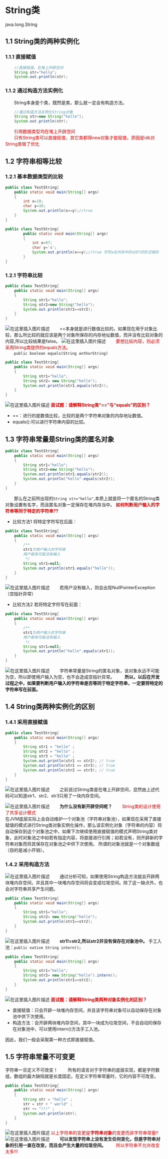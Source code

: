 
# String类
java.long.String 
## 1.1 String类的两种实例化
### 1.1.1 直接赋值
```java
	//直接赋值，在堆上开辟空间
	String str="hello";
	System.out.println(str);
```
### 1.1.2 通过构造方法实例化
&emsp;&emsp;String本身是个类，既然是类，那么就一定会有构造方法。
```java
	//通过构造方法实例化String对象
	String str=new String("hello");
	System.out.println(str);
```
&emsp;&emsp;<font color="#dd0000">引用数据类型均在堆上开辟空间</font><br /> &emsp;&emsp;<font color="#dd0000">只有String类可以直接赋值，其它类都得new对象才能赋值，原因是idk对String类做了优化</font><br /> 
## 1.2 字符串相等比较
### 1.2.1 基本数据类型的比较
```java
public class TestString{
	public static void main(String[] args)
	{
		int x=10;
		char y=10;
		System.out.println(x==y);//true
	}
}
```
```java
public class TestString{
		public static void main(String[] args)
		{
			int x=97;
			char y='a';
			System.out.println(x==y);//true 字符a在内存中的以97的形式储存
		}
}
```
### 1.2.1 字符串比较
```java
public class TestString{
	public static void main(String[] args)
	{
		String str1="hello";
		String str2=new String("hello");
		System.out.println(str1==str2);
	}
}
```
![在这里插入图片描述](https://img-blog.csdnimg.cn/20181029155537273.png?x-oss-process=image/watermark,type_ZmFuZ3poZW5naGVpdGk,shadow_10,text_aHR0cHM6Ly9ibG9nLmNzZG4ubmV0L3poYW9fbWlhbw==,size_27,color_FFFFFF,t_70)
&emsp;&emsp;==本身就是进行数值比较的，如果现在用于对象比较，那么所比较的就应该是两个对象所保存的内存地址数值，而并没有比较对象的内容,所以比较结果是false。
![在这里插入图片描述](https://img-blog.csdnimg.cn/20181029155640790.png?x-oss-process=image/watermark,type_ZmFuZ3poZW5naGVpdGk,shadow_10,text_aHR0cHM6Ly9ibG9nLmNzZG4ubmV0L3poYW9fbWlhbw==,size_27,color_FFFFFF,t_70)
&emsp;&emsp;<font color="#dd0000">要想比较内容，则必须采用String类提供的equals方法。</font><br /> 
&emsp;&emsp;`public boolean equals(String anthorString)`
```java
public class TestString{
    public static void main(String[] args)
    {
        String str1="hello";
        String str2= new String("hello");
        System.out.println(str1.equals(str2));
    }
}
```
![在这里插入图片描述](https://img-blog.csdnimg.cn/2018102915593495.png?x-oss-process=image/watermark,type_ZmFuZ3poZW5naGVpdGk,shadow_10,text_aHR0cHM6Ly9ibG9nLmNzZG4ubmV0L3poYW9fbWlhbw==,size_27,color_FFFFFF,t_70)
<font color="#dd0000">**面试题：请解释String类“==”与“equals”的区别？**</font><br /> 
 - ==：进行的是数值比较，比较的是两个字符串对象的内存地址数值。
 - equals():可以进行字符串内容的比较。
## 1.3 字符串常量是String类的匿名对象
```java
public class TestString{
	public static void main(String[] args)
	{
		String str1="hello";
		String str2=new String("hello");
		System.out.println(str1.equals(str2));
		System.out.println("hello".equals(str2));
	}
}
```
&emsp;&emsp;那么在之前所出现的`String str="hello"`,本质上就是将一个匿名的String类对象设置有名字，而且匿名对象一定保存在堆内存当中。
<font color="#dd0000">**如何判断用户输入的字符串等同于特定的字符串??**</font><br /> 
- 比较方法1
将特定字符写在后面：
```java
public class TestString{
    public static void main(String[] args)
    {
        /**
        str1为用户输入的字符串
        用户极有可能没有输入
         */
        String str1=null;
        System.out.println(str1.equals("hello"));
    }
}
```
![在这里插入图片描述](https://img-blog.csdnimg.cn/20181029162034776.png?x-oss-process=image/watermark,type_ZmFuZ3poZW5naGVpdGk,shadow_10,text_aHR0cHM6Ly9ibG9nLmNzZG4ubmV0L3poYW9fbWlhbw==,size_27,color_FFFFFF,t_70)
&emsp;&emsp;若用户没有输入，则会出现NullPointerException（空指针异常）
 - 比较方法2
若将特定字符写在前面：
```java
public class TestString{
    public static void main(String[] args)
    {
        /**
        str1为用户输入的字符串
        用户极有可能没有输入
         */
        String str1=null;
        System.out.println("hello".equals(str1));
    }
} 
```
![在这里插入图片描述](https://img-blog.csdnimg.cn/20181029162253917.png?x-oss-process=image/watermark,type_ZmFuZ3poZW5naGVpdGk,shadow_10,text_aHR0cHM6Ly9ibG9nLmNzZG4ubmV0L3poYW9fbWlhbw==,size_27,color_FFFFFF,t_70)
&emsp;&emsp;字符串常量是String的匿名对象，该对象永远不可能为空，所以即使用户输入为空，也不会造成空指针异常。
&emsp;&emsp;**所以，以后在开发过程之中，如果要判断用户输入的字符串是否等同于特定字符串，一定要将特定的字符串写在前面。**
## 1.4 String类两种实例化的区别
### 1.4.1 采用直接赋值
```java
public class TestString{
	public static void main(String[] args)
	{
		String str1 = "hello" ;
		String str2 = "hello" ;
		String str3 = "hello" ;
		System.out.println(str1 == str2); // true
		System.out.println(str1 == str3); // true
		System.out.println(str2 == str3); // true
	}
}		
```
![在这里插入图片描述](https://img-blog.csdnimg.cn/20181029163300425.png?x-oss-process=image/watermark,type_ZmFuZ3poZW5naGVpdGk,shadow_10,text_aHR0cHM6Ly9ibG9nLmNzZG4ubmV0L3poYW9fbWlhbw==,size_27,color_FFFFFF,t_70)
&emsp;&emsp;之前说过String类是在堆上开辟空间，显然由上述代码可以知道str1、str2、str3只用了一块内存空间。

![在这里插入图片描述](https://img-blog.csdnimg.cn/20181029163447892.png?x-oss-process=image/watermark,type_ZmFuZ3poZW5naGVpdGk,shadow_10,text_aHR0cHM6Ly9ibG9nLmNzZG4ubmV0L3poYW9fbWlhbw==,size_27,color_FFFFFF,t_70)
&emsp;&emsp;**为什么没有新开辟空间呢？**
&emsp;&emsp;<font color="#dd0000">String类的设计使用了共享设计模式</font><br /> 
    在JVM底层实际上会自动维护一个对象池（字符串对象池），如果现在采用了直接赋值的模式进行String类对象实例化操作，那么该实例化对象（字符串的内容）将自动保存到这个对象池之中，如果下次继续使用直接赋值的模式声明String类对象，此时对象池之中如若有指定内容，将直接进行引用；如若没有，则开辟新的字符串对象而将其保存在对象池之中供下次使用。
所谓的对象池就是一个对象数组（目的是减小开销）。
### 1.4.2 采用构造方法
![在这里插入图片描述](https://img-blog.csdnimg.cn/20181029164443497.png?x-oss-process=image/watermark,type_ZmFuZ3poZW5naGVpdGk,shadow_10,text_aHR0cHM6Ly9ibG9nLmNzZG4ubmV0L3poYW9fbWlhbw==,size_27,color_FFFFFF,t_70)
&emsp;&emsp;通过分析可知，如果使用String构造方法就会开辟两块堆内存空间，并且其中一块堆内存空间将会变成垃圾空间。除了这一缺点外，也会对字符串共享产生问题。

```java
public class TestString{
	public static void main(String[] args)
	{
		String str1="hello";
		String str2= new String("hello");
		System.out.println(str1==str2);
	}
}
```
![在这里插入图片描述](https://img-blog.csdnimg.cn/20181029164751744.png?x-oss-process=image/watermark,type_ZmFuZ3poZW5naGVpdGk,shadow_10,text_aHR0cHM6Ly9ibG9nLmNzZG4ubmV0L3poYW9fbWlhbw==,size_27,color_FFFFFF,t_70)
&emsp;&emsp;**str1!=str2,所以str2并没有保存在对象池中。**
手工入池：`public native String intern();`
```java
public class TestString{
	public static void main(String[] args)
	{
		String str1="hello";
		String str2= new String("hello").intern();
		System.out.println(str1==str2);
	}
}
```
![在这里插入图片描述](https://img-blog.csdnimg.cn/20181029165313268.png?x-oss-process=image/watermark,type_ZmFuZ3poZW5naGVpdGk,shadow_10,text_aHR0cHM6Ly9ibG9nLmNzZG4ubmV0L3poYW9fbWlhbw==,size_27,color_FFFFFF,t_70)
<font color="#dd0000">**面试题：请解释String类两种对象实例化的区别？**</font><br /> 
 - 直接赋值：只会开辟一块堆内存空间，并且该字符串对象可以自动保存在对象池中供下次使用。
 - 构造方法：会开辟两块堆内存空间，其中一块成为垃圾空间，不会自动的保存在对象池中，可以使用intern()方法手工入池。

因此，我们一般会采取第一种方式即直接赋值。
## 1.5 字符串常量不可变更
字符串一旦定义不可改变！
&emsp;&emsp;所有的语言对于字符串的底层实现，都是字符数组，数组的最大缺陷就是长度固定。在定义字符串常量时，它的内容不可改变。
```java
public class TestString{
	public static void main(String[] args)
	{
	    String str = "hello" ;
        str = str + " world" ;
        str += "!!!" ;
        System.out.println(str); 
	}
}
```
![在这里插入图片描述](https://img-blog.csdnimg.cn/20181029170232671.png?x-oss-process=image/watermark,type_ZmFuZ3poZW5naGVpdGk,shadow_10,text_aHR0cHM6Ly9ibG9nLmNzZG4ubmV0L3poYW9fbWlhbw==,size_27,color_FFFFFF,t_70)
<font color="#dd0000">以上字符串的变更是**字符串对象**的变更而非字符串常量!!</font><br /> 
![在这里插入图片描述](https://img-blog.csdnimg.cn/20181029171004257.png?x-oss-process=image/watermark,type_ZmFuZ3poZW5naGVpdGk,shadow_10,text_aHR0cHM6Ly9ibG9nLmNzZG4ubmV0L3poYW9fbWlhbw==,size_27,color_FFFFFF,t_70)
&emsp;&emsp;**可以发现字符串上没有发生任何变化，但是字符串对象的引用一直在改变，而且会产生大量的垃圾空间。**
&emsp;&emsp;<font color="#dd0000">所以字符串不允许改变太多!!!</font><br /> 



































































































































